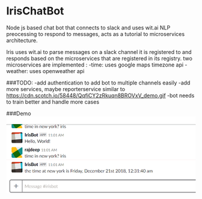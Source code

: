 # IrisChatBot
Node js based chat bot that connects to slack and uses wit.ai NLP preocessing to respond to messages,
acts as a tutorial to microservices  architecture.

Iris uses wit.ai to parse messages on a slack channel it is registered to and responds based on the microservices that are registered 
in its registry.
two microservices are implemented : 
 -time: uses google maps timezone api
 -weather: uses openweather api
                                              
###TODO:
-add authentication to add bot to multiple channels easily
-add more services, maybe reporterservice similar to https://cdn.scotch.io/58448/QqfiCY2zRkuqn8BROVxV_demo.gif
-bot needs to train better and handle more cases


###Demo
![](demo.gif)

